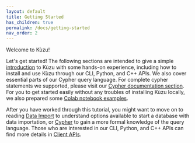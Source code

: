 ```yaml
---
layout: default
title: Getting Started
has_children: true
permalink: /docs/getting-started
nav_order: 2
---
```


Welcome to Kùzu!

Let's get started!
The following sections are intended to give a simple [introduction](./introduction-examples.md) to Kùzu with some hands-on experience, including how to install and use Kùzu through our CLI, Python, and C++ APIs.
We also cover essential parts of our Cypher query language.
For complete cypher statements we supported, please visit our [Cypher documentation section](../cypher/overview.md).
For you to get started easily without any troubles of installing Kùzu locally, we also prepared some [Colab notebook examples](./colab-notebooks.md).

After you have worked through this tutorial, you might want to move on to reading [Data Import](../data-import/data-import-overview.md) to understand options available to start a database with data importation, or [Cypher](../cypher/overview.md) to gain a more formal knowledge of the query language.
Those who are interested in our CLI, Python, and C++ APIs can find more details in [Client APIs](../client-apis/overview.md).
